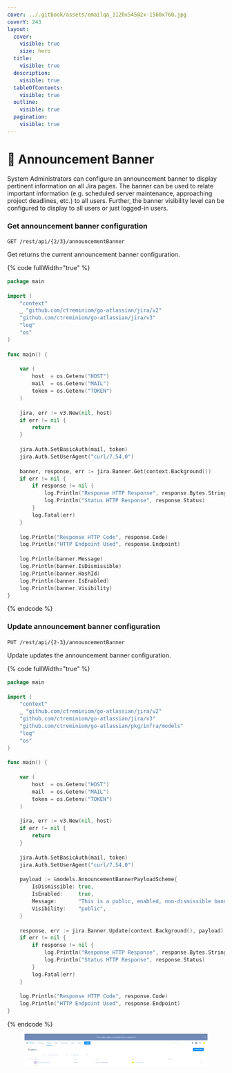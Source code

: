 ```yaml
---
cover: ../.gitbook/assets/emailqa_1120x545@2x-1560x760.jpg
coverY: 243
layout:
  cover:
    visible: true
    size: hero
  title:
    visible: true
  description:
    visible: true
  tableOfContents:
    visible: true
  outline:
    visible: true
  pagination:
    visible: true
---
```


# 📮 Announcement Banner

System Administrators can configure an announcement banner to display pertinent information on all Jira pages. The banner can be used to relate important information (e.g. scheduled server maintenance, approaching project deadlines, etc.) to all users. Further, the banner visibility level can be configured to display to all users or just logged-in users.

### Get announcement banner configuration

`GET /rest/api/{2/3}/announcementBanner`

Get returns the current announcement banner configuration.

{% code fullWidth="true" %}
```go
package main

import (
	"context"
	_ "github.com/ctreminiom/go-atlassian/jira/v2"
	"github.com/ctreminiom/go-atlassian/jira/v3"
	"log"
	"os"
)

func main() {

	var (
		host  = os.Getenv("HOST")
		mail  = os.Getenv("MAIL")
		token = os.Getenv("TOKEN")
	)

	jira, err := v3.New(nil, host)
	if err != nil {
		return
	}

	jira.Auth.SetBasicAuth(mail, token)
	jira.Auth.SetUserAgent("curl/7.54.0")

	banner, response, err := jira.Banner.Get(context.Background())
	if err != nil {
		if response != nil {
			log.Println("Response HTTP Response", response.Bytes.String())
			log.Println("Status HTTP Response", response.Status)
		}
		log.Fatal(err)
	}

	log.Println("Response HTTP Code", response.Code)
	log.Println("HTTP Endpoint Used", response.Endpoint)

	log.Println(banner.Message)
	log.Println(banner.IsDismissible)
	log.Println(banner.HashId)
	log.Println(banner.IsEnabled)
	log.Println(banner.Visibility)
}
```
{% endcode %}

### Update announcement banner configuration

`PUT /rest/api/{2-3}/announcementBanner`

Update updates the announcement banner configuration.

{% code fullWidth="true" %}
```go
package main

import (
	"context"
	_ "github.com/ctreminiom/go-atlassian/jira/v2"
	"github.com/ctreminiom/go-atlassian/jira/v3"
	"github.com/ctreminiom/go-atlassian/pkg/infra/models"
	"log"
	"os"
)

func main() {

	var (
		host  = os.Getenv("HOST")
		mail  = os.Getenv("MAIL")
		token = os.Getenv("TOKEN")
	)

	jira, err := v3.New(nil, host)
	if err != nil {
		return
	}

	jira.Auth.SetBasicAuth(mail, token)
	jira.Auth.SetUserAgent("curl/7.54.0")

	payload := &models.AnnouncementBannerPayloadScheme{
		IsDismissible: true,
		IsEnabled:     true,
		Message:       "This is a public, enabled, non-dismissible banner, set using the API",
		Visibility:    "public",
	}

	response, err := jira.Banner.Update(context.Background(), payload)
	if err != nil {
		if response != nil {
			log.Println("Response HTTP Response", response.Bytes.String())
			log.Println("Status HTTP Response", response.Status)
		}
		log.Fatal(err)
	}

	log.Println("Response HTTP Code", response.Code)
	log.Println("HTTP Endpoint Used", response.Endpoint)
}

```
{% endcode %}

<div data-full-width="true">

<figure><img src="../.gitbook/assets/image (13) (1) (1).png" alt=""><figcaption></figcaption></figure>

</div>

